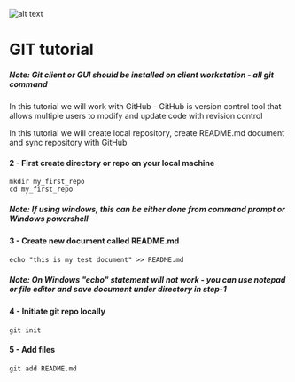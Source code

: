 ![alt text](https://camo.githubusercontent.com/fb782da4019ab66eeea35cc9b9ce73b2438b1688/687474703a2f2f646f632e72756c746f722e636f6d2f696d616765732f6769746875622d6c6f676f2e706e67 "Logo Title Text 1")

# GIT tutorial

##### *Note: Git client or GUI should be installed on client workstation - all git command*


In this tutorial we will work with GitHub - GitHub is version control tool that allows multiple users to modify and update code with revision control

In this tutorial we will create local repository, create README.md document and sync repository with GitHub

#### 2 - First create directory or repo on your local machine

```
mkdir my_first_repo
cd my_first_repo
```

##### *Note: If using windows, this can be either done from command prompt or Windows powershell*


#### 3 - Create new document called README.md

```
echo "this is my test document" >> README.md
```
##### *Note: On Windows "echo" statement will not work - you can use notepad or file editor and save document under directory in step-1*


#### 4 - Initiate git repo locally


```
git init
```
#### 5 - Add files

```
git add README.md
```
